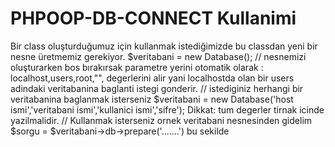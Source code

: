 # PHPOOP-DB-CONNECT Kullanimi
Bir class oluşturduğumuz için kullanmak istediğimizde bu classdan yeni bir nesne üretmemiz gerekiyor.
$veritabani = new Database(); // nesnemizi oluşturarken bos bırakırsak parametre yerini otomatik olarak : localhost,users,root,"", degerlerini alir yani localhostda olan bir users adindaki veritabanina baglanti istegi gonderir.
// istediginiz herhangi bir veritabanina baglanmak isterseniz 
$veritabani = new Database('host ismi','veritabani ismi','kullanici ismi','sifre'); Dikkat: tum degerler tirnak icinde yazilmalidir.
// Kullanmak isterseniz ornek veritabani nesnesinden gidelim
$sorgu = $veritabani->db->prepare('.......') bu sekilde 
